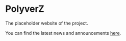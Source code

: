# PolyverZ

The placeholder website of the project.

You can find the latest news and announcements [here](news/recent.md).

